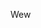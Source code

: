 Wew

<!---
NotYazann/NotYazann is a ✨ special ✨ repository because its `README.md` (this file) appears on your GitHub profile.
You can click the Preview link to take a look at your changes.
--->
